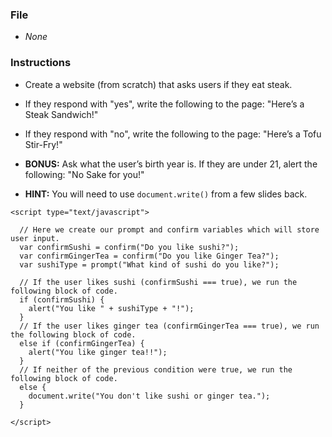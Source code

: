 ### File

* *None*

### Instructions

* Create a website (from scratch) that asks users if they eat steak.

* If they respond with "yes", write the following to the page: "Here’s a Steak Sandwich!"

* If they respond with "no", write the following to the page: "Here’s a Tofu Stir-Fry!"

* **BONUS:** Ask what the user’s birth year is. If they are under 21, alert the following: "No Sake for you!"

* **HINT:** You will need to use `document.write()` from a few slides back.
<!DOCTYPE html>
<html lang="en-us">
  <head>
    <meta charset="UTF-8">
    <title>Conditional Demo</title>
  </head>
  <body>

    <script type="text/javascript">

      // Here we create our prompt and confirm variables which will store user input.
      var confirmSushi = confirm("Do you like sushi?");
      var confirmGingerTea = confirm("Do you like Ginger Tea?");
      var sushiType = prompt("What kind of sushi do you like?");

      // If the user likes sushi (confirmSushi === true), we run the following block of code.
      if (confirmSushi) {
        alert("You like " + sushiType + "!");
      }
      // If the user likes ginger tea (confirmGingerTea === true), we run the following block of code.
      else if (confirmGingerTea) {
        alert("You like ginger tea!!");
      }
      // If neither of the previous condition were true, we run the following block of code.
      else {
        document.write("You don't like sushi or ginger tea.");
      }

    </script>

  </body>
</html>
